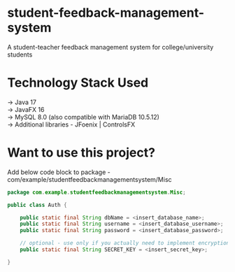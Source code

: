 # student-feedback-management-system
A student-teacher feedback management system for college/university students

# Technology Stack Used
→ Java 17<br/>
→ JavaFX 16<br/>
→ MySQL 8.0 (also compatible with MariaDB 10.5.12)<br/>
→ Additional libraries - JFoenix | ControlsFX<br/>

# Want to use this project?
Add below code block to package - com/example/studentfeedbackmanagementsystem/Misc<br/>
```java
package com.example.studentfeedbackmanagementsystem.Misc;

public class Auth {

    public static final String dbName = <insert_database_name>;
    public static final String username = <insert_database_username>;
    public static final String password = <insert_database_password>;

    // optional - use only if you actually need to implement encryption
    public static final String SECRET_KEY = <insert_secret_key>;

}
```